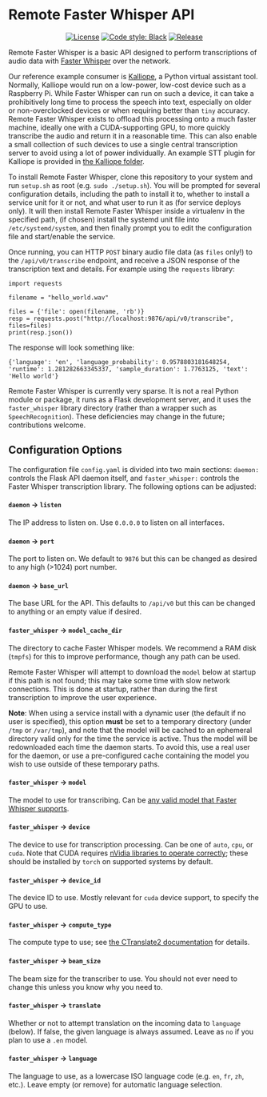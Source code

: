 # Remote Faster Whisper API

<p align="center">
<a href="https://github.com/joshuaboniface/remote-faster-whisper"><img alt="License" src="https://img.shields.io/github/license/joshuaboniface/remote-faster-whisper"/></a>
<a href="https://github.com/psf/black"><img alt="Code style: Black" src="https://img.shields.io/badge/code%20style-black-000000.svg"/></a>
<a href="https://github.com/joshuaboniface/remote-faster-whisper/releases"><img alt="Release" src="https://img.shields.io/github/release-pre/joshuaboniface/remote-faster-whisper"/></a>
</p>

Remote Faster Whisper is a basic API designed to perform transcriptions of audio data with [Faster Whisper](https://github.com/guillaumekln/faster-whisper) over the network.

Our reference example consumer is [Kalliope](https://github.com/kalliope-project/kalliope), a Python virtual assistant tool. Normally, Kalliope would run on a low-power, low-cost device such as a Raspberry Pi. While Faster Whisper can run on such a device, it can take a prohibitively long time to process the speech into text, especially on older or non-overclocked devices or when requiring better than `tiny` accuracy. Remote Faster Whisper exists to offload this processing onto a much faster machine, ideally one with a CUDA-supporting GPU, to more quickly transcribe the audio and return it in a reasonable time. This can also enable a small collection of such devices to use a single central transcription server to avoid using a lot of power individually. An example STT plugin for Kalliope is provided in [the Kalliope folder](/kalliope).

To install Remote Faster Whisper, clone this repository to your system and run `setup.sh` as root (e.g. `sudo ./setup.sh`). You will be prompted for several configuration details, including the path to install it to, whether to install a service unit for it or not, and what user to run it as (for service deploys only). It will then install Remote Faster Whisper inside a virtualenv in the specified path, (if chosen) install the systemd unit file into `/etc/systemd/system`, and then finally prompt you to edit the configuration file and start/enable the service.

Once running, you can HTTP `POST` binary audio file data (as `files` only!) to the `/api/v0/transcribe` endpoint, and receive a JSON response of the transcription text and details. For example using the `requests` library:

```
import requests

filename = "hello_world.wav"

files = {'file': open(filename, 'rb')}
resp = requests.post("http://localhost:9876/api/v0/transcribe", files=files)
print(resp.json())
```

The response will look something like:

```
{'language': 'en', 'language_probability': 0.9578803181648254, 'runtime': 1.281282663345337, 'sample_duration': 1.7763125, 'text': 'Hello world'}
```

Remote Faster Whisper is currently very sparse. It is not a real Python module or package, it runs as a Flask development server, and it uses the `faster_whisper` library directory (rather than a wrapper such as `SpeechRecognition`). These deficiencies may change in the future; contributions welcome.

## Configuration Options

The configuration file `config.yaml` is divided into two main sections: `daemon:` controls the Flask API daemon itself, and `faster_whisper:` controls the Faster Whisper transcription library. The following options can be adjusted:

#### `daemon` -> `listen`

The IP address to listen on. Use `0.0.0.0` to listen on all interfaces.

#### `daemon` -> `port`

The port to listen on. We default to `9876` but this can be changed as desired to any high (>1024) port number.

#### `daemon` -> `base_url`

The base URL for the API. This defaults to `/api/v0` but this can be changed to anything or an empty value if desired.

#### `faster_whisper` -> `model_cache_dir`

The directory to cache Faster Whisper models. We recommend a RAM disk (`tmpfs`) for this to improve performance, though any path can be used.

Remote Faster Whisper will attempt to download the `model` below at startup if this path is not found; this may take some time with slow network connections. This is done at startup, rather than during the first transcription to improve the user experience.

**Note**: When using a service install with a dynamic user (the default if no user is specified), this option **must** be set to a temporary directory (under `/tmp` or `/var/tmp`), and note that the model will be cached to an ephemeral directory valid only for the time the service is active. Thus the model will be redownloaded each time the daemon starts. To avoid this, use a real user for the daemon, or use a pre-configured cache containing the model you wish to use outside of these temporary paths.

#### `faster_whisper` -> `model`

The model to use for transcribing. Can be [any valid model that Faster Whisper supports](https://github.com/guillaumekln/faster-whisper/blob/master/faster_whisper/transcribe.py#L90).

#### `faster_whisper` -> `device`

The device to use for transcription processing. Can be one of `auto`, `cpu`, or `cuda`. Note that CUDA requires [nVidia libraries to operate correctly](https://github.com/guillaumekln/faster-whisper#gpu-support); these should be installed by `torch` on supported systems by default.

#### `faster_whisper` -> `device_id`

The device ID to use. Mostly relevant for `cuda` device support, to specify the GPU to use.

#### `faster_whisper` -> `compute_type`

The compute type to use; see [the CTranslate2 documentation](https://opennmt.net/CTranslate2/quantization.html) for details.

#### `faster_whisper` -> `beam_size`

The beam size for the transcriber to use. You should not ever need to change this unless you know why you need to.

#### `faster_whisper` -> `translate`

Whether or not to attempt translation on the incoming data to `language` (below). If false, the given language is always assumed. Leave as `no` if you plan to use a `.en` model.

#### `faster_whisper` -> `language`

The language to use, as a lowercase ISO language code (e.g. `en`, `fr`, `zh`, etc.). Leave empty (or remove) for automatic language selection.
